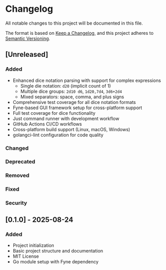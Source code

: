 # Changelog

All notable changes to this project will be documented in this file.

The format is based on [Keep a Changelog](https://keepachangelog.com/en/1.0.0/),
and this project adheres to [Semantic Versioning](https://semver.org/spec/v2.0.0.html).

## [Unreleased]

### Added
- Enhanced dice notation parsing with support for complex expressions
  - Single die notation: `d20` (implicit count of 1)
  - Multiple dice groups: `2d10 d6`, `1d20,7d4`, `3d6+2d4`
  - Mixed separators: space, comma, and plus signs
- Comprehensive test coverage for all dice notation formats
- Fyne-based GUI framework setup for cross-platform support
- Full test coverage for dice functionality
- Just command runner with development workflow
- GitHub Actions CI/CD workflows
- Cross-platform build support (Linux, macOS, Windows)
- golangci-lint configuration for code quality

### Changed

### Deprecated

### Removed

### Fixed

### Security

## [0.1.0] - 2025-08-24

### Added
- Project initialization
- Basic project structure and documentation
- MIT License
- Go module setup with Fyne dependency

